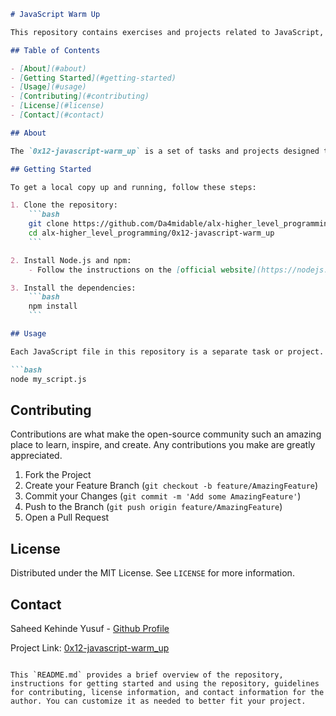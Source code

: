 ```markdown
# JavaScript Warm Up

This repository contains exercises and projects related to JavaScript, part of the `ALX Higher Level Programming(https://github.com/Da4midable/alx-higher_level_programming/tree/main/0x12-javascript-warm_up) curriculum.

## Table of Contents

- [About](#about)
- [Getting Started](#getting-started)
- [Usage](#usage)
- [Contributing](#contributing)
- [License](#license)
- [Contact](#contact)

## About

The `0x12-javascript-warm_up` is a set of tasks and projects designed to get students comfortable with the basics of JavaScript. It covers fundamental concepts such as variables, data types, loops, functions, and more.

## Getting Started

To get a local copy up and running, follow these steps:

1. Clone the repository:
    ```bash
    git clone https://github.com/Da4midable/alx-higher_level_programming.git
    cd alx-higher_level_programming/0x12-javascript-warm_up
    ```

2. Install Node.js and npm:
    - Follow the instructions on the [official website](https://nodejs.org/en/download/).

3. Install the dependencies:
    ```bash
    npm install
    ```

## Usage

Each JavaScript file in this repository is a separate task or project. You can run each file using Node.js. For example:

```bash
node my_script.js
```

## Contributing

Contributions are what make the open-source community such an amazing place to learn, inspire, and create. Any contributions you make are greatly appreciated.

1. Fork the Project
2. Create your Feature Branch (`git checkout -b feature/AmazingFeature`)
3. Commit your Changes (`git commit -m 'Add some AmazingFeature'`)
4. Push to the Branch (`git push origin feature/AmazingFeature`)
5. Open a Pull Request

## License

Distributed under the MIT License. See `LICENSE` for more information.

## Contact

Saheed Kehinde Yusuf - [Github Profile](https://github.com/Da4midable)

Project Link: [0x12-javascript-warm_up](https://github.com/Da4midable/alx-higher_level_programming/tree/main/0x12-javascript-warm_up)
```

This `README.md` provides a brief overview of the repository, instructions for getting started and using the repository, guidelines for contributing, license information, and contact information for the author. You can customize it as needed to better fit your project. 
